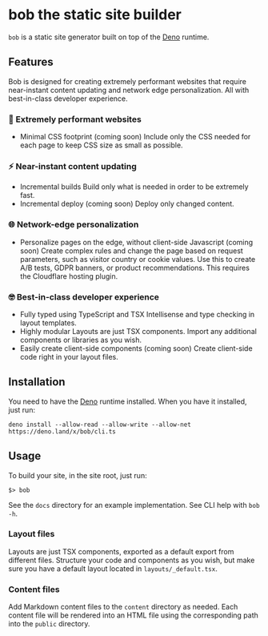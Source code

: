 # bob the static site builder

`bob` is a static site generator built on top of the [Deno](https://deno.land) runtime.

## Features

Bob is designed for creating extremely performant websites that require near-instant content updating and network edge personalization. All with best-in-class developer experience.

### 🚀 Extremely performant websites

- Minimal CSS footprint (coming soon)
  Include only the CSS needed for each page to keep CSS size as small as possible.

### ⚡ Near-instant content updating

- Incremental builds
  Build only what is needed in order to be extremely fast.
- Incremental deploy (coming soon)
  Deploy only changed content.

### 🌐 Network-edge personalization

- Personalize pages on the edge, without client-side Javascript (coming soon)
  Create complex rules and change the page based on request parameters, such as visitor country or cookie values. Use this to create A/B tests, GDPR banners, or product recommendations. This requires the Cloudflare hosting plugin.

### 🤓 Best-in-class developer experience

- Fully typed using TypeScript and TSX
  Intellisense and type checking in layout templates.
- Highly modular
  Layouts are just TSX components. Import any additional components or libraries as you wish.
- Easily create client-side components (coming soon)
  Create client-side code right in your layout files.

## Installation

You need to have the [Deno](https://deno.land) runtime installed. When you have it installed, just run:

```
deno install --allow-read --allow-write --allow-net https://deno.land/x/bob/cli.ts
```

## Usage

To build your site, in the site root, just run:

```
$> bob
```

See the `docs` directory for an example implementation. See CLI help with `bob -h`.

### Layout files

Layouts are just TSX components, exported as a default export from different files. Structure your code and components as you wish, but make sure you have a default layout located in `layouts/_default.tsx`.

### Content files

Add Markdown content files to the `content` directory as needed. Each content file will be rendered into an HTML file using the corresponding path into the `public` directory.
